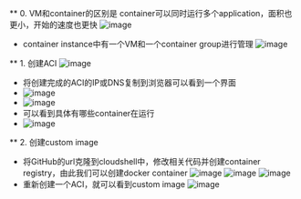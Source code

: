 ** 0. VM和container的区别是 container可以同时运行多个application，面积也更小，开始的速度也更快
![image](https://github.com/user-attachments/assets/dbabee07-d7ac-4e91-891f-8dfdb1a26c5b)
- container instance中有一个VM和一个container group进行管理
![image](https://github.com/user-attachments/assets/9d1b32c1-2a45-423e-9c85-0166d0862f8b)

** 1. 创建ACI
![image](https://github.com/user-attachments/assets/71bb9e92-a0f0-4e2a-b70a-948c0476c015)
- 将创建完成的ACI的IP或DNS复制到浏览器可以看到一个界面
- ![image](https://github.com/user-attachments/assets/6e3df99d-c762-4050-bf32-0e4846f2e6e3)
- ![image](https://github.com/user-attachments/assets/d46112ba-13dc-433c-8d16-b7dc12a6bfcb)
- 可以看到具体有哪些container在运行
- ![image](https://github.com/user-attachments/assets/ff88da7a-178a-48c7-9e05-4cd9f949735e)

** 2. 创建custom image
- 将GitHub的url克隆到cloudshell中，修改相关代码并创建container registry，由此我们可以创建docker container
![image](https://github.com/user-attachments/assets/338b2ce1-12c7-44ed-9e1b-021b74368d8f)
![image](https://github.com/user-attachments/assets/86ba41e0-cffc-4e85-a2fd-542f0a451ec0)
![image](https://github.com/user-attachments/assets/8d46fa7f-5e21-49c1-b500-bfd35c3ef499)
- 重新创建一个ACI，就可以看到custom image
![image](https://github.com/user-attachments/assets/80ca6b3a-f35c-49ca-a591-f81513d56d42)










